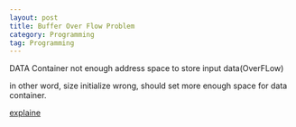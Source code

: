 ```yaml
---
layout: post
title: Buffer Over Flow Problem
category: Programming
tag: Programming
---
```


DATA Container not enough address space to store input data(OverFLow)

in other word, size initialize wrong, should set more enough space for data container.

[explaine](https://blog.csdn.net/weixin_53660567/article/details/121185427)
